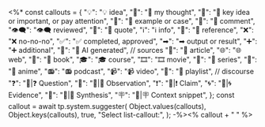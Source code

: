 <%*
const callouts = {
  "💡": "💡 idea",
  "💎": "💎 my thought",
  "📌": "📌 key idea or important, or pay attention",
  "🧩": "🧩 example or case",
  "💬": "💬 comment",
  "👁️‍🗨️": "👁️‍🗨️ reviewed",
  "💭": "💭 quote",
  "ℹ️": "ℹ️ info",
  "🔗": "🔗 reference",
  "❌": "❌ no-no-no",
  "✅": "✅ completed, approved",
  "➡": "➡ output or result",
  "➕": "➕ additional",
  "🤖": "🤖 AI generated",
  // sources
  "📃": "📃 article",
  "🌐": "🌐 web",
  "📖": "📖 book",
  "🎓": "🎓 course",
  "🎞️": "🎞️ movie",
  "🍿": "🍿 series",
  "🌸": "🌸 anime",
  "📻": "📻 podcast",
  "📹": "📹 video",
  "📼": "📼 playlist",
  // discourse
  "❓": "🔬|❓ Question",
  "👀": "🔬|👀 Observation",
  "❗": "🔬|❗ Claim",
  "🌀": "🔬|🌀 Evidence",
  "🧪": "🔬|🧪 Synthesis",
  "🪧": "🔬|🪧 Context snippet",
};
const callout = await tp.system.suggester(
  Object.values(callouts),
  Object.keys(callouts),
  true,
  "Select list-callout:",
);
-%><% callout + " " %>